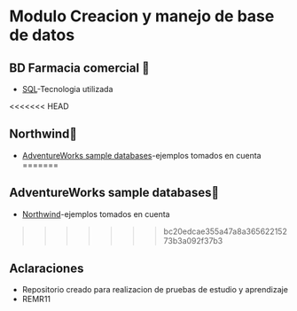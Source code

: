 # Modulo Creacion y manejo de base de datos 

## BD Farmacia comercial 🐬
* [SQL](https://docs.microsoft.com/en-us/sql/?view=sql-server-ver15)-Tecnologia utilizada

<<<<<<< HEAD
## Northwind🔧
* [AdventureWorks sample databases](https://github.com/microsoft/sql-server-samples/tree/master/samples/databases)-ejemplos tomados en cuenta
=======
## AdventureWorks sample databases🔧
* [Northwind](https://github.com/microsoft/sql-server-samples/tree/master/samples/databases)-ejemplos tomados en cuenta
>>>>>>> bc20edcae355a47a8a36562215273b3a092f37b3

## Aclaraciones
* Repositorio creado para realizacion de pruebas de estudio y aprendizaje
* REMR11 
